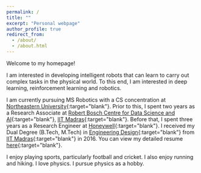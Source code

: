 ```yaml
---
permalink: /
title: ""
excerpt: "Personal webpage"
author_profile: true
redirect_from: 
  - /about/
  - /about.html
---
```

Welcome to my homepage!

I am interested in developing intelligent robots that can learn to carry out complex tasks in the physical world. To this end, I am interested in deep learning, reinforcement learning and robotics.

I am currently pursuing MS Robotics with a CS concentration at [Northeastern University](https://www.northeastern.edu/){:target="blank"}. Prior to this, I spent two years as a Research Associate at [Robert Bosch Centre for Data Science and AI](https://rbcdsai.iitm.ac.in/){:target="blank"}, [IIT Madras](https://www.iitm.ac.in/){:target="blank"}. Before that, I spent three years as a Research Engineer at [Honeywell](https://www.honeywell.com){:target="blank"}. I received my Dual Degree (B.Tech, M.Tech) in [Engineering Design](https://ed.iitm.ac.in){:target="blank"} from [IIT Madras](https://www.iitm.ac.in/){:target="blank"} in 2016. You can view my detailed resume [here](https://adi3e08.github.io/files/resume.pdf){:target="blank"}.

I enjoy playing sports, particularly football and cricket. I also enjoy running and hiking. I love physics. I pursue physics as a hobby.
